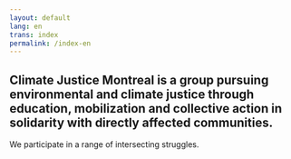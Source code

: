 ```yaml
---
layout: default
lang: en
trans: index
permalink: /index-en
---
```

## Climate Justice Montreal is a group pursuing environmental and climate justice through education, mobilization and collective action in solidarity with directly affected communities.

We participate in a range of intersecting struggles.
